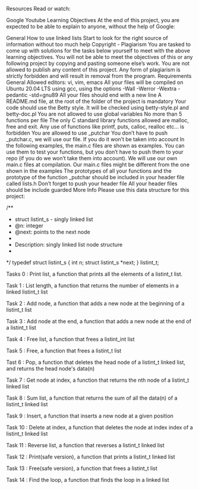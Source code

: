 Resources
Read or watch:

Google
Youtube
Learning Objectives
At the end of this project, you are expected to be able to explain to anyone, without the help of Google:

General
How to use linked lists
Start to look for the right source of information without too much help
Copyright - Plagiarism
You are tasked to come up with solutions for the tasks below yourself to meet with the above learning objectives.
You will not be able to meet the objectives of this or any following project by copying and pasting someone else’s work.
You are not allowed to publish any content of this project.
Any form of plagiarism is strictly forbidden and will result in removal from the program.
Requirements
General
Allowed editors: vi, vim, emacs
All your files will be compiled on Ubuntu 20.04 LTS using gcc, using the options -Wall -Werror -Wextra -pedantic -std=gnu89
All your files should end with a new line
A README.md file, at the root of the folder of the project is mandatory
Your code should use the Betty style. It will be checked using betty-style.pl and betty-doc.pl
You are not allowed to use global variables
No more than 5 functions per file
The only C standard library functions allowed are malloc, free and exit. Any use of functions like printf, puts, calloc, realloc etc… is forbidden
You are allowed to use _putchar
You don’t have to push _putchar.c, we will use our file. If you do it won’t be taken into account
In the following examples, the main.c files are shown as examples. You can use them to test your functions, but you don’t have to push them to your repo (if you do we won’t take them into account). We will use our own main.c files at compilation. Our main.c files might be different from the one shown in the examples
The prototypes of all your functions and the prototype of the function _putchar should be included in your header file called lists.h
Don’t forget to push your header file
All your header files should be include guarded
More Info
Please use this data structure for this project:

/**
 * struct listint_s - singly linked list
 * @n: integer
 * @next: points to the next node
 *
 * Description: singly linked list node structure
 * 
 */
typedef struct listint_s
{
    int n;
    struct listint_s *next;
} listint_t;

Tasks 0 : Print list, a function that prints all the elements of a listint_t list.

Task 1 : List length, a function that returns the number of elements in a linked listint_t list

Task 2 : Add node, a function that adds a new node at the beginning of a listint_t list

Task 3 : Add node at the end, a function that adds a new node at the end of a listint_t list

Task 4 : Free list, a function that frees a listint_int list

Task 5 : Free, a function that frees a listint_t list

Tast 6 : Pop, a function that deletes the head node of a listint_t linked list, and returns the head node's data(n)

Task 7 : Get node at index, a function that returns the nth node of a listint_t linked list

Task 8 : Sum list, a function that returns the sum of all the data(n) of a listint_t linked list

Task 9 : Insert, a function that inserts a new node at a given position

Task 10 : Delete at index, a function that deletes the node at index index of a listint_t linked list

Task 11 : Reverse list, a function that reverses a listint_t linked list

Task 12 : Print(safe version), a function that prints a listint_t linked list

Task 13 : Free(safe version), a function that frees a listint_t list

Task 14 : Find the loop, a function that finds the loop in a linked list

